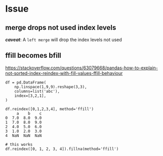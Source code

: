 # Issue

## merge drops not used index levels
***caveat***: A `left merge` will drop the index levels not used

## ffill becomes bfill
https://stackoverflow.com/questions/63079668/pandas-how-to-explain-not-sorted-index-reindex-with-fill-values-ffill-behaviour
```
df = pd.DataFrame(
    np.linspace(1,9,9).reshape(3,3), 
    columns=list('abc'), 
    index=[3,2,1],
)

df.reindex([0,1,2,3,4], method='ffill')
     a    b    c
0  7.0  8.0  9.0
1  7.0  8.0  9.0
2  4.0  5.0  6.0
3  1.0  2.0  3.0
4  NaN  NaN  NaN

# this works
df.reindex([0, 1, 2, 3, 4]).fillna(method='ffill')
```
